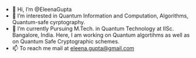 - 👋 Hi, I’m @EleenaGupta
- 👀 I’m interested in Quantum Information and Computation, Algorithms, Quantum-safe cyrptography.
- 🌱 I’m currently Pursuing M.Tech. in Quantum Technology at IISc. Bangalore, India. Here, I am working on Quantum algortihms as well as on Quantum Safe Cryptographic schemes.
- 📫 To reach me mail at eleena.gupta@gmail.com

<!---
EleenaGupta/EleenaGupta is a ✨ special ✨ repository because its `README.md` (this file) appears on your GitHub profile.
You can click the Preview link to take a look at your changes.
--->
